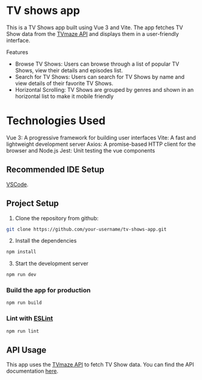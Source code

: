 # TV shows app

This is a TV Shows app built using Vue 3 and Vite. The app fetches TV Show data from the [TVmaze API](http://www.tvmaze.com/api) and displays them in a user-friendly interface.

Features

- Browse TV Shows: Users can browse through a list of popular TV Shows, view their details and episodes list.
- Search for TV Shows: Users can search for TV Shows by name and view details of their favorite TV Shows.
- Horizontal Scrolling: TV Shows are grouped by genres and shown in an horizontal list to make it mobile friendly

# Technologies Used

Vue 3: A progressive framework for building user interfaces
Vite: A fast and lightweight development server
Axios: A promise-based HTTP client for the browser and Node.js
Jest: Unit testing the vue components

## Recommended IDE Setup

[VSCode](https://code.visualstudio.com/).

## Project Setup

1. Clone the repository from github:

```sh
git clone https://github.com/your-username/tv-shows-app.git
```

2. Install the dependencies

```sh
npm install
```

3. Start the development server

```sh
npm run dev
```

### Build the app for production

```sh
npm run build
```

### Lint with [ESLint](https://eslint.org/)

```sh
npm run lint
```

## API Usage

This app uses the [TVmaze API](http://www.tvmaze.com/api) to fetch TV Show data. You can find the API documentation [here](https://www.tvmaze.com/api#show-main-information).
